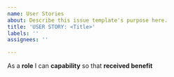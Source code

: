 ```yaml
---
name: User Stories
about: Describe this issue template's purpose here.
title: 'USER STORY: <Title>'
labels: ''
assignees: ''

---
```


As a **role** I can **capability** so that **received benefit**
